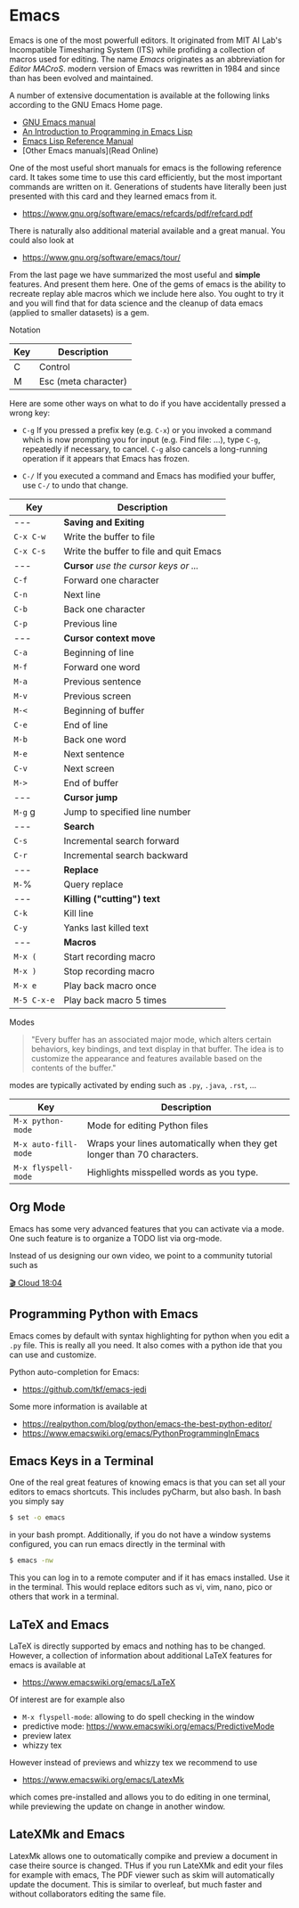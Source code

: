 # Emacs

Emacs is one of the most powerfull editors. It originated from MIT AI Lab's 
Incompatible Timesharing System (ITS) while profiding a collection of 
macros used for editing. The name *Emacs* originates as an abbreviation for 
*Editor MACroS*. modern version of Emacs was rewritten in 1984 and since 
than has been evolved and maintained.

A number of extensive documentation is available at the following links 
according to the GNU Emacs Home page.

* [GNU Emacs manual](https://www.gnu.org/software/emacs/manual/html_node/emacs/index.html)
* [An Introduction to Programming in Emacs Lisp](https://www.gnu.org/software/emacs/manual/html_node/eintr/index.html)
* [Emacs Lisp Reference Manual](https://www.gnu.org/software/emacs/manual/html_node/elisp/index.html)
* [Other Emacs manuals](Read Online)

One of the most useful short manuals for emacs is the following reference
card. It takes some time to use this card efficiently, but the most
important commands are written on it. Generations of students have
literally been just presented with this card and they learned emacs
from it.

* <https://www.gnu.org/software/emacs/refcards/pdf/refcard.pdf>

There is naturally also additional material available and a great
manual. You could also look at

* <https://www.gnu.org/software/emacs/tour/>

From the last page we have summarized the most useful and **simple**
features. And present them here. One of the gems of emacs is the
ability to recreate replay able macros which we include here also. You
ought to try it and you will find that for data science and the cleanup
of data emacs (applied to smaller datasets) is a gem.

Notation

| Key   | Description |
| ----- | ---------------------- |
| C     | Control |
| M     | Esc (meta character) |

Here are some other ways on what to do if you have accidentally pressed
a wrong key:

* `C-g` If you pressed a prefix key (e.g. `C-x`) or you invoked a
  command which is now prompting you for input (e.g. Find file: ...),
  type `C-g`, repeatedly if necessary, to cancel. `C-g` also cancels a
  long-running operation if it appears that Emacs has frozen.

* `C-/` If you executed a command and Emacs has modified your buffer,
  use `C-/` to undo that change.
 
| Key         | Description |
| ----------- | ----------------------------------------- |
| ---         | **Saving and Exiting** |
| `C-x C-w`   | Write the buffer to file |
| `C-x C-s`   | Write the buffer to file and quit Emacs |
| ---         | **Cursor** *use the cursor keys or ...* |
| `C-f`       | Forward one character |
| `C-n`       | Next line |
| `C-b`       | Back one character |
| `C-p`       | Previous line |
| ---         | **Cursor context move** |
| `C-a`       | Beginning of line |
| `M-f`       | Forward one word |
| `M-a`       | Previous sentence |
| `M-v`       | Previous screen |
| `M-<`       | Beginning of buffer |
| `C-e`       | End of line |
| `M-b`       | Back one word |
| `M-e`       | Next sentence |
| `C-v`       | Next screen |
| `M->`       | End of buffer |
| ---         | **Cursor jump** |
| `M-g` g     | Jump to specified line number |
| ---         | **Search** |
| `C-s`       | Incremental search forward |
| `C-r`       | Incremental search backward |
| ---         | **Replace** |
| `M-`%       | Query replace |
| ---         | **Killing ("cutting") text** |
| `C-k`       | Kill line |
| `C-y`       | Yanks last killed text |
| ---         | **Macros** |
| `M-x (`     | Start recording macro |
| `M-x )`     | Stop recording macro |
| `M-x e`     | Play back macro once |
| `M-5 C-x-e` | Play back macro 5 times |

Modes

> "Every buffer has an associated major mode, which alters certain
> behaviors, key bindings, and text display in that buffer. The idea is to
> customize the appearance and features available based on the contents of
> the buffer." 

modes are typically activated by ending such as `.py`,
`.java`, `.rst`, ...

|  Key                 |   Description |
|  ----- |  ------------------------ |
|  `M-x python-mode`      | Mode for editing Python files |
|  `M-x auto-fill-mode`   | Wraps your lines automatically when they  get longer than 70 characters. |
|  `M-x flyspell-mode`    | Highlights misspelled words as you type. |

## Org Mode

Emacs has some very advanced features that you can activate via a mode.
One such feature is to organize a TODO list via org-mode.

Instead of us designing our own video, we point to a community tutorial
such as

[:clapper: Cloud 18:04](https://www.youtube.com/watch?v=Kde5YVUwDTQ}{Youtube)


## Programming Python with Emacs

Emacs comes by default with syntax highlighting for python when you
edit a `.py` file. This is really all you need. It also comes with a
python ide that you can use and customize.

Python auto-completion for Emacs:

* <https://github.com/tkf/emacs-jedi>

Some more information is available at

* <https://realpython.com/blog/python/emacs-the-best-python-editor/>
* <https://www.emacswiki.org/emacs/PythonProgrammingInEmacs>

## Emacs Keys in a Terminal

One of the real great features of knowing emacs is that you can set all
your editors to emacs shortcuts. This includes pyCharm, but also bash.
In bash you simply say

```bash
$ set -o emacs
```

in your bash prompt. Additionally, if you do not have a window systems
configured, you can run emacs directly in the terminal with

```bash
$ emacs -nw
```

This you can log in to a remote computer and if it has emacs installed.
Use it in the terminal. This would replace editors such as vi, vim,
nano, pico or others that work in a terminal.

## LaTeX and Emacs

LaTeX is directly supported by emacs and nothing has to be changed.
However, a collection of information about additional LaTeX features for
emacs is available at

* <https://www.emacswiki.org/emacs/LaTeX>

Of interest are for example also

* `M-x flyspell-mode`: allowing to do spell checking in the window
* predictive mode: https://www.emacswiki.org/emacs/PredictiveMode
* preview latex
* whizzy tex

However instead of previews and whizzy tex we recommend to use

* <https://www.emacswiki.org/emacs/LatexMk>

which comes pre-installed and allows you to do editing in one terminal,
while previewing the update on change in another window.

## LateXMk and Emacs

LatexMk allows one to outomatically compike and preview a document 
in case theire source is changed. THus if you run LateXMk and edit 
your files for example with emacs, The PDF viewer such as skim will 
automatically update the document.
This is similar to overleaf, but much faster and without collaborators editing the same file.
